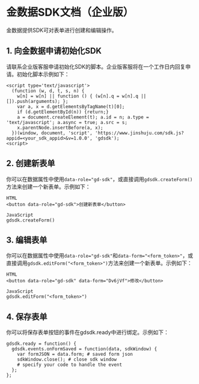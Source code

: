 # 金数据SDK文档（企业版）

金数据提供SDK可对表单进行创建和编辑操作。

## 1. 向金数据申请初始化SDK

请联系企业版客服申请初始化SDK的脚本。企业版客服将在一个工作日内回复申请。初始化脚本示例如下：

````
<script type='text/javascript'>
  (function (w, d, t, s, n) {
    w[n] = w[n] || function () { (w[n].q = w[n].q || []).push(arguments); };
    var a, x = d.getElementsByTagName(t)[0];
    if (d.getElementById(n)) {return;}
    a = document.createElement(t); a.id = n; a.type = 'text/javascript'; a.async = true; a.src = s;
    x.parentNode.insertBefore(a, x);
  })(window, document, 'script', 'https://www.jinshuju.com/sdk.js?appid=<your_sdk_appid>&v=1.0.0', 'gdsdk');
<script>
````

## 2. 创建新表单

你可以在数据属性中使用`data-role="gd-sdk"`，或直接调用`gdsdk.createForm()`方法来创建一个新表单。示例如下：

````
HTML
<button data-role="gd-sdk">创建新表单</button>
````
````
JavaScript
gdsdk.createForm()
````


## 3. 编辑表单

你可以在数据属性中使用`data-role="gd-sdk"`和`data-form="<form_token>"`，或直接调用`gdsdk.editForm("<form_token>")`方法来创建一个新表单。示例如下：

````
HTML
<button data-role="gd-sdk" data-form="Dv6jVf">修改</button>
````
````
JavaScript
gdsdk.editForm("<form_token>")
````


## 4. 保存表单

你可以将保存表单按钮的事件在gdsdk.ready中进行绑定。示例如下：

````
gdsdk.ready = function() {
  gdsdk.events.onFormSaved = function(data, sdkWindow) {
    var formJSON = data.form; # saved form json
    sdkWindow.close(); # close sdk window
    # specify your code to handle the event
  };
};
````
